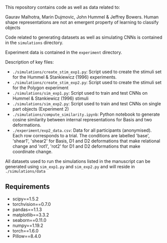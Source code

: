 This repository contains code as well as data related to:

Gaurav Malhotra, Marin Dujmovic, John Hummel & Jeffrey Bowers. Human shape representations are not an emergent property of learning to classify objects

Code related to generating datasets as well as simulating CNNs is contained in the `simulations` directory.

Experiment data is contained in the `experiment` directory.

Description of key files:
- `./simulations/create_stim_exp1.py`: Script used to create the stimuli set for the Hummel & Stankiewicz (1996) experiments.
- `./simulations/create_stim_exp2.py`: Script used to create the stimuli set for the Polygon experiment
- `./simulations/sim_exp1.py`: Script used to train and test CNNs on Hummel & Stankiewicz (1996) stimuli
- `./simulations/sim_exp2.py`: Script used to train and test CNNs on single part objects (Experiment 2)
- `./simulations/compute_similarity.ipynb`: Python notebook to generate cosine similarity between internal representations for Basis and two deformations.
- `./experiment/exp2_data.csv`: Data for all participants (anonymised). Each row corresponds to a trial. The conditions are labelled 'base', 'shear1', 'shear2' for Basis, D1 and D2 deformations that make relational change and 'rot1', 'rot2' for D1 and D2 deformations that make coordinate change.

All datasets used to run the simulations listed in the manuscript can be generated using `sim_exp1.py` and `sim_exp2.py` and will reside in `./simulations/data`

## Requirements
- scipy==1.5.2
- torchvision==0.7.0
- pandas==1.1.3
- matplotlib==3.3.2
- seaborn==0.11.0
- numpy==1.19.2
- torch==1.6.0
- Pillow==8.4.0
